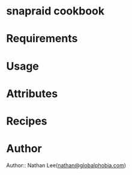 # snapraid cookbook

# Requirements

# Usage

# Attributes

# Recipes

# Author

Author:: Nathan Lee(<nathan@globalphobia.com>)
